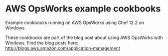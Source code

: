 # AWS OpsWorks example cookbooks

Example cookbooks running on AWS OpsWorks using Chef 12.2 on Windows.

These cookbooks are part of the blog post about using AWS OpsWorks with Windows.
Find the blog posts here: http://blogs.aws.amazon.com/application-management
